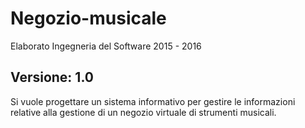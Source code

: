 # Negozio-musicale
Elaborato Ingegneria del Software 2015 - 2016

<b>Versione:</b> 1.0
-----------------------------------------------------------------------------------------------------------  
Si vuole progettare un sistema informativo per gestire le informazioni relative alla gestione di un negozio virtuale di strumenti musicali.
